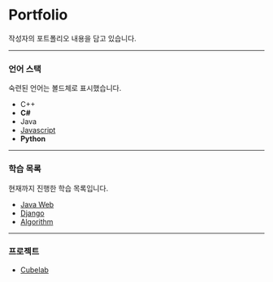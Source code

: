 # Portfolio
 작성자의 포트폴리오 내용을 담고 있습니다.

---

### 언어 스택
숙련된 언어는 볼드체로 표시했습니다.
* C++
* **C#**
* Java
* [Javascript](https://github.com/ChoiHeob/javascript_study)
* **Python**


---

### 학습 목록
현재까지 진행한 학습 목록입니다.
* [Java Web](https://github.com/ChoiHeon/java_web_study)
* [Django](https://github.com/ChoiHeon/django_study)
* [Algorithm](https://github.com/ChoiHeon/algorithm)

---

### 프로젝트
* [Cubelab](https://github.com/ChoiHeon/cubelab)

